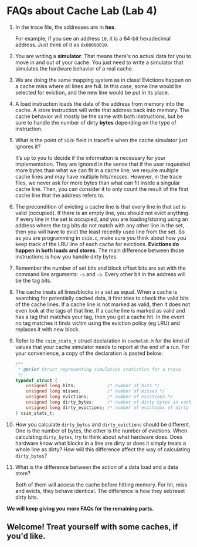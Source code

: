 # FAQs about Cache Lab (Lab 4)

1. In the trace file, the addresses are in **hex**.

   For example, if you see an address  `10`, it is a 64-bit hexadecimal address. Just think of it as `0x00000010`.

2. You are writing a **simulator**. That means there's no actual data for you to move in and out of your cache. You just need to write a simulator that simulates the hardware behavior of a real cache.

3. We are doing the same mapping system as in class! Evictions happen on a cache miss where all lines are full. In this case, some line would be selected for eviction, and the new line would be put in its place.

4. A load instruction loads the data of the address from memory into the cache. A store instruction will write that address back into memory. The cache behavior will mostly be the same with both instructions, but be sure to handle the number of dirty **bytes** depending on the type of instruction.

5. What is the point of `SIZE` field in tracefile when the cache simulator just ignores it?

   It’s up to you to decide if the information is necessary for your implementation. They are ignored in the sense that if the user requested more bytes than what we can fit in a cache line, we require multiple cache lines and may have multiple hits/misses. However, in the trace files, we never ask for more bytes than what can fit inside a singular cache line. Then, you can consider it to only count the result of the first cache line that the address refers to.

6. The precondition of evicting a cache line is that every line in that set is valid (occupied). If there is an empty line, you should not evict anything. If every line in the set is occupied, and you are loading/storing using an address where the tag bits do not match with any other line in the set, then you will have to evict the least recently used line from the set. So as you are programming in `csim.c`, make sure you think about how you keep track of the LRU line of each cache for evictions. **Evictions do happen in both loads and stores**. The main difference between those instructions is how you handle dirty bytes.

7. Remember the number of set bits and block offset bits are set with the command line arguments: `-s` and `-b`. Every other bit in the address will be the tag bits.

8. The cache treats all lines/blocks in a set as equal. When a cache is searching for potentially cached data, it first tries to check the valid bits of the cache lines. If a cache line is not marked as valid, then it does not even look at the tags of that line. If a cache line is marked as valid and has a tag that matches your tag, then you get a cache hit. In the event no tag matches it finds victim using the eviction policy (eg LRU) and replaces it with new block.

9. Refer to the `csim_stats_t` struct declaration in `cachelab.h` for the kind of values that your cache simulator needs to report at the end of a run. For your convenience, a copy of the declaration is pasted below:

   ```c
   /**
    * @brief Struct representing simulation statistics for a trace
    */
   typedef struct {
       unsigned long hits;            /* number of hits */
       unsigned long misses;          /* number of misses */
       unsigned long evictions;       /* number of evictions */
       unsigned long dirty_bytes;     /* number of dirty bytes in cache at end */
       unsigned long dirty_evictions; /* number of evictions of dirty lines */
   } csim_stats_t;
   ```

10. How you calculate `dirty_bytes` and `dirty_evictions` should be different. One is the number of bytes, the other is the number of evictions. When calculating `dirty_bytes`, try to think about what hardware does. Does hardware know what blocks in a line are dirty or does it simply treats a whole line as dirty? How will this difference affect the way of calculating `dirty_bytes`?

11. What is the difference between the action of a data load and a data store?

    Both of them will access the cache before hitting memory. For hit, miss and evicts, they behave identical. The difference is how they set/reset dirty bits.

**We will keep giving you more FAQs for the remaining parts.**



## Welcome! Treat yourself with some caches, if you'd like.
